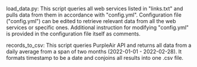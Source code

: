 load_data.py:
  This script queries all web services listed in "links.txt" and pulls data from them in accordance with "config.yml". Configuration file ("config.yml")     can be edited to retrieve relevant data from all the web services or specific ones. Additional instruction for modifying "config.yml" is provided in the configuration   file itself as comments.
  
records_to_csv:
  This script queries PurpleAir API and returns all data from a daily average from a span of two months (2022-01-01 - 2022-02-28). It formats timestamp to be a date and conjoins all results into one .csv file. 
